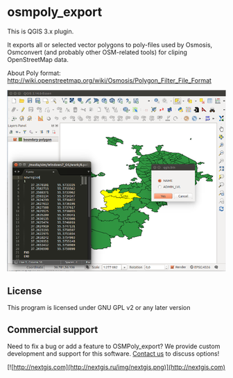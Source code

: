 osmpoly_export
==============

This is QGIS 3.x plugin.

It exports all or selected vector polygons to poly-files used by Osmosis, Osmconvert (and probably other OSM-related tools) for cliping OpenStreetMap data.

About Poly format: http://wiki.openstreetmap.org/wiki/Osmosis/Polygon_Filter_File_Format


![Example](/art/osmpoly_export.png)

License
-------------
This program is licensed under GNU GPL v2 or any later version

Commercial support
----------
Need to fix a bug or add a feature to OSMPoly_export? We provide custom development and support for this software. [Contact us](http://nextgis.ru/en/contact/) to discuss options!

[![http://nextgis.com](http://nextgis.ru/img/nextgis.png)](http://nextgis.com)
